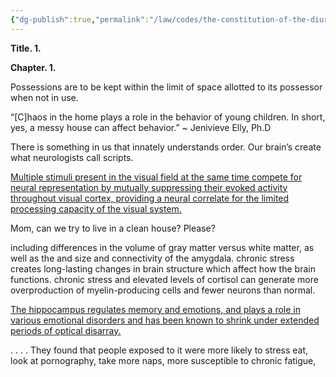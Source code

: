 ```yaml
---
{"dg-publish":true,"permalink":"/law/codes/the-constitution-of-the-diurnal-conduct-of-individual-persons/judicial-ruling-discourses/section-1-4/","created":"July 11, 2015, 3:11 PM","updated":""}
---
```



**Title. 1.**

**Chapter. 1.**

Possessions are to be kept within the limit of space allotted to its possessor when not in use.

“[C]haos in the home plays a role in the behavior of young children. In short, yes, a messy house can affect behavior.” ~ Jenivieve Elly, Ph.D

There is something in us that innately understands order. Our brain’s create what neurologists call scripts.

[Multiple stimuli present in the visual field at the same time compete for neural representation by mutually suppressing their evoked activity throughout visual cortex, providing a neural correlate for the limited processing capacity of the visual system.](https://unclutterer.com/2011/03/29/scientists-find-physical-clutter-negatively-affects-your-ability-to-focus-process-information/)

Mom, can we try to live in a clean house? Please?

including differences in the volume of gray matter versus white matter, as well as the and size and connectivity of the amygdala. chronic stress creates long-lasting changes in brain structure which affect how the brain functions. chronic stress and elevated levels of cortisol can generate more overproduction of myelin-producing cells and fewer neurons than normal.

[The hippocampus regulates memory and emotions, and plays a role in various emotional disorders and has been known to shrink under extended periods of optical disarray.](https://www.psychologytoday.com/blog/the-athletes-way/201402/chronic-stress-can-damage-brain-structure-and-connectivity)

. . . . They found that people exposed to it were more likely to stress eat, look at pornography, take more naps, more susceptible to chronic fatigue,